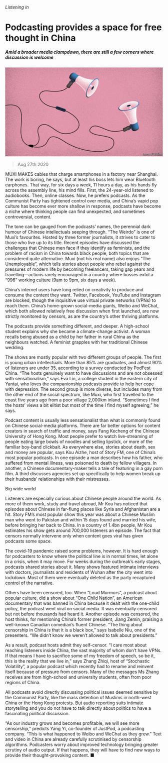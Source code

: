 ###### Listening in

# Podcasting provides a space for free thought in China 

##### Amid a broader media clampdown, there are still a few corners where discussion is welcome 

![image](images/20200829_CND001_0.jpg) 

> Aug 27th 2020 

MUXI MAKES cables that charge smartphones in a factory near Shanghai. The work is boring, he says, but at least his boss lets him wear Bluetooth earphones. That way, for six days a week, 11 hours a day, as his hands fly across the assembly line, his mind fills. First, the 24-year-old listened to audiobooks. Then, online classes. Now, he prefers podcasts. As the Communist Party has tightened control over media, and China’s vapid pop culture has become ever more shallow in response, podcasts have become a niche where thinking people can find unexpected, and sometimes controversial, content.

The tone can be gauged from the podcasts’ names, the perennial dark humour of Chinese intellectuals seeping through. “The Weirdo” is one of Muxi’s favourites. Hosted by three former journalists, it strives to cater to those who live up to its title. Recent episodes have discussed the challenges that Chinese men face if they identify as feminists, and the problem of racism in China towards black people, both topics that are considered quite alternative. Muxi (not his real name) also enjoys “The Unemployable”, which tells stories about people who rebel against the pressures of modern life by becoming freelancers, taking gap years and travelling—actions rarely encouraged in a country where bosses extol a “996” working culture (9am to 9pm, six days a week).


China’s internet users have long relied on creativity to produce and consume the content they want. Twitter, Facebook, YouTube and Instagram are blocked, though the inquisitive use virtual private networks (VPNs) to reach them. China’s home-grown social-media giants, Weibo and WeChat, which both allowed relatively free discussion when first launched, are now strictly monitored by censors, as are the country’s other thriving platforms.

The podcasts provide something different, and deeper. A high-school student explains why she became a climate-change activist. A woman recalls being abused as a child by her father in rural China as the neighbours watched. A feminist grapples with her traditional Chinese wedding.

The shows are mostly popular with two different groups of people. The first is young urban intellectuals. More than 85% are graduates, and almost 90% of listeners are under 35, according to a survey conducted by PodFest China. “The hosts genuinely want to have discussions and are not obsessed with sensationalism,” says Eva Lin, a college student in the eastern city of Yantai, who loves the companionship podcasts provide to help her cope with depression. The second group is more diverse, but includes many from the other end of the social spectrum, like Muxi, who first travelled to the coast five years ago from a poor village 2,000km inland. “Sometimes I find the hosts’ views a bit elitist but most of the time I find myself agreeing,” he says.

Podcast content is usually less sensationalist than what is commonly found on Chinese social-media platforms. There are far better options for content creators in search of traffic and money, says Fang Kecheng of the Chinese University of Hong Kong. Most people prefer to watch live-streaming of people eating large bowls of noodles and selling lipstick, or more of the familiar boy-band clickbait. As everywhere else, stories about death, sex and money are popular, says Kou Aizhe, host of Story FM, one of China’s most popular podcasts. In one episode a man describes how his father, who suffered from mental illness, was poisoned to death by fellow villagers. In another, a Chinese documentary-maker tells a tale of featuring in a gay porn film. A third discusses agencies set up specifically to help women break up their husbands’ relationships with their mistresses.

Big wide world

Listeners are especially curious about Chinese people around the world. As more of them work, study and travel abroad, Mr Kou has noticed that episodes about Chinese in far-flung places like Syria and Afghanistan are a hit. Story FM’s most popular show this year was about a Chinese Muslim man who went to Pakistan and within 15 days found and married his wife, before bringing her back to China. In a country of 1.4bn people, Mr Kou estimates his show gets around 700,000 listeners an episode. The fact that censors normally intervene only when content goes viral has given podcasts some space.

The covid-19 pandemic raised some problems, however. It is hard enough for podcasters to know where the political line is in normal times, let alone in a crisis, when it may move. For weeks during the outbreak’s early stages, podcasts shared stories about it. Many shows featured intimate interviews with doctors, journalists and residents of Wuhan after the city went into lockdown. Most of them were eventually deleted as the party recaptured control of the narrative.

Others have been censored, too. When “Loud Murmurs”, a podcast about popular culture, did a show about “One Child Nation”, an American documentary that was banned in China because it dealt with the one-child policy, the podcast went viral on social media. It was eventually censored but not before thousands had heard it. Another episode was censored, the host thinks, for mentioning China’s former president, Jiang Zemin, praising a well-known Canadian comedian’s fluent Chinese. “The thing about censorship in China is that it is a black box,” says Isabelle Niu, one of the presenters. “We didn’t know we weren’t allowed to talk about presidents.”

As a result, podcast hosts admit they self-censor. “I care most about reaching listeners inside China, the vast majority of whom don’t have VPNs. If that means I have to sacrifice some of my freedom of speech, so be it, this is the reality that we live in,” says Zhang Zhiqi, host of “Stochastic Volatility”, a popular podcast which recently had to rename and reinvent itself because of pressure from censors. Many of the messages Ms Zhang receives are from high-school and university students, often from poor regions of China.

All podcasts avoid directly discussing political issues deemed sensitive by the Communist Party, like the mass detention of Muslims in north-west China or the Hong Kong protests. But audio reporting suits intimate storytelling and you do not have to talk directly about politics to have a fascinating political discussion.

“As our industry grows and becomes profitable, we will see more censorship,” predicts Yang Yi, co-founder of JustPod, a podcasting company. “This is what happened to Weibo and WeChat as they grew.” Text and video in China are already carefully scrutinised by censorship algorithms. Podcasters worry about improved technology bringing greater scrutiny of audio output. If that happens, they will have to find new ways to provide their thought-provoking content. ■

